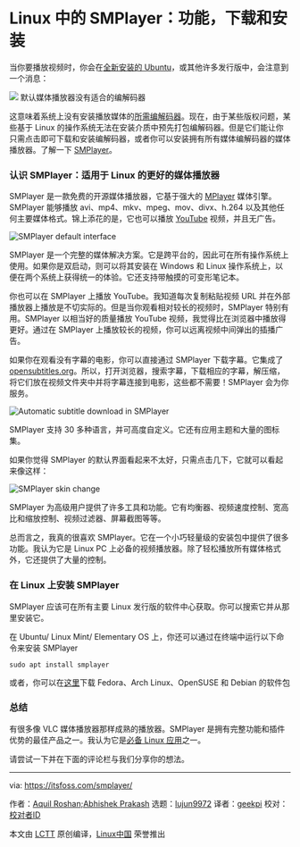 [#]: collector: (lujun9972)
[#]: translator: (geekpi)
[#]: reviewer: ( )
[#]: publisher: ( )
[#]: subject: (SMPlayer in Linux: Features, Download and Installation)
[#]: via: (https://itsfoss.com/smplayer/)
[#]: author: (Aquil Roshan;Abhishek Prakash https://itsfoss.com/author/aquil/)
[#]: url: ( )

Linux 中的 SMPlayer：功能，下载和安装
======

当你要播放视频时，你会在[全新安装的 Ubuntu][1]，或其他许多发行版中，会注意到一个消息：

![][2]
默认媒体播放器没有适合的编解码器

这意味着系统上没有安装播放媒体的[所需编解码器][3]。现在，由于某些版权问题，某些基于 Linux 的操作系统无法在安装介质中预先打包编解码器。但是它们能让你只需点击即可下载和安装编解码器，或者你可以安装拥有所有媒体编解码器的媒体播放器。了解一下 [SMPlayer][4]。

### 认识 SMPlayer：适用于 Linux 的更好的媒体播放器

SMPlayer 是一款免费的开源媒体播放器，它基于强大的 [MPlayer][5] 媒体引擎。SMPlayer 能够播放 avi、mp4、mkv、mpeg、mov、divx、h.264 以及其他任何主要媒体格式。锦上添花的是，它也可以播放 [YouTube][6] 视频，并且无广告。

![SMPlayer default interface][7]

SMPlayer 是一个完整的媒体解决方案。它是跨平台的，因此可在所有操作系统上使用。如果你是双启动，则可以将其安装在 Windows 和 Linux 操作系统上，以便在两个系统上获得统一的体验。它还支持带触摸的可变形笔记本。

你也可以在 SMPlayer 上播放 YouTube。我知道每次复制粘贴视频 URL 并在外部播放器上播放是不切实际的。但是当你观看相对较长的视频时，SMPlayer 特别有用。SMPlayer 以相当好的质量播放 YouTube 视频，我觉得比在浏览器中播放得更好。通过在 SMPlayer 上播放较长的视频，你可以远离视频中间弹出的插播广告。

如果你在观看没有字幕的电影，你可以直接通过 SMPlayer 下载字幕。它集成了 [opensubtitles.org][8]。所以，打开浏览器，搜索字幕，下载相应的字幕，解压缩，将它们放在视频文件夹中并将字幕连接到电影，这些都不需要！SMPlayer 会为你服务。

![Automatic subtitle download in SMPlayer][9]

SMPlayer 支持 30 多种语言，并可高度自定义。它还有应用主题和大量的图标集。

如果你觉得 SMPlayer 的默认界面看起来不太好，只需点击几下，它就可以看起来像这样：

![SMPlayer skin change][10]

SMPlayer 为高级用户提供了许多工具和功能。它有均衡器、视频速度控制、宽高比和缩放控制、视频过滤器、屏幕截图等等。

总而言之，我真的很喜欢 SMPlayer。它在一个小巧轻量级的安装包中提供了很多功能。我认为它是 Linux PC 上必备的视频播放器。除了轻松播放所有媒体格式外，它还提供了大量的控制。

### 在 Linux 上安装 SMPlayer

SMPlayer 应该可在所有主要 Linux 发行版的软件中心获取。你可以搜索它并从那里安装它。

在 Ubuntu/ Linux Mint/ Elementary OS 上，你还可以通过在终端中运行以下命令来安装 SMPlayer

```
sudo apt install smplayer
```

或者，你可以在[这里][11]下载 Fedora、Arch Linux、OpenSUSE 和 Debian 的软件包

### 总结

有很多像 VLC 媒体播放器那样成熟的播放器。SMPlayer 是拥有完整功能和插件优势的最佳产品之一。我认为它是[必备 Linux 应用][12]之一。

请尝试一下并在下面的评论栏与我们分享你的想法。

--------------------------------------------------------------------------------

via: https://itsfoss.com/smplayer/

作者：[Aquil Roshan;Abhishek Prakash][a]
选题：[lujun9972][b]
译者：[geekpi](https://github.com/geekpi)
校对：[校对者ID](https://github.com/校对者ID)

本文由 [LCTT](https://github.com/LCTT/TranslateProject) 原创编译，[Linux中国](https://linux.cn/) 荣誉推出

[a]: https://itsfoss.com/author/aquil/
[b]: https://github.com/lujun9972
[1]: https://itsfoss.com/things-to-do-after-installing-ubuntu-18-04/
[2]: https://i0.wp.com/itsfoss.com/wp-content/uploads/2018/11/SMPlayer-warning.jpg?fit=800%2C450&ssl=1
[3]: https://packages.ubuntu.com/trusty/ubuntu-restricted-extras
[4]: https://www.smplayer.info/
[5]: http://www.mplayerhq.hu/design7/news.html
[6]: https://www.youtube.com/
[7]: https://i0.wp.com/itsfoss.com/wp-content/uploads/2018/11/SMPlayer-coco.jpg?fit=800%2C450&ssl=1
[8]: https://www.opensubtitles.org/en/search
[9]: https://i0.wp.com/itsfoss.com/wp-content/uploads/2018/11/SMPlayer-icon-packs.jpg?fit=800%2C450&ssl=1
[10]: https://i2.wp.com/itsfoss.com/wp-content/uploads/2018/11/SMPlayer-theme.jpg?fit=800%2C450&ssl=1
[11]: https://software.opensuse.org/download.html?project=home%3Asmplayerdev&package=smplayer
[12]: https://itsfoss.com/essential-linux-applications/